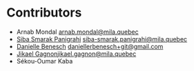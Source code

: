 # Contributors

* Arnab Mondal [arnab.mondal@mila.quebec](mailto:arnab.mondal@mila.quebec)
* [Siba Smarak Panigrahi](https://sibasmarak.github.io/) [siba-smarak.panigrahi@mila.quebec](mailto:siba-smarak.panigrahi@mila.quebec)
* [Danielle Benesch](https://github.com/danibene) [daniellerbenesch+git@gmail.com](mailto:daniellerbenesch+git@gmail.com)
* [Jikael Gagnon](https://github.com/jikaelgagnon)[jikael.gagnon@mila.quebec](mailto:jikael.gagnon@mila.quebec)
* Sékou-Oumar Kaba
